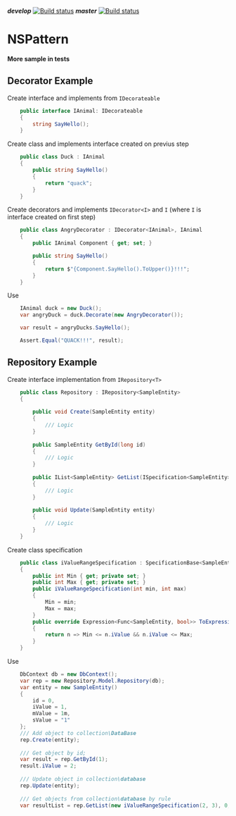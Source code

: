 ___develop___	[![Build status](https://ci.appveyor.com/api/projects/status/9i1829duoa0rcsan/branch/develop?svg=true)](https://ci.appveyor.com/project/mukmyash/nspattern/branch/develop)
___master___	[![Build status](https://ci.appveyor.com/api/projects/status/9i1829duoa0rcsan/branch/master?svg=true)](https://ci.appveyor.com/project/mukmyash/nspattern/branch/master)
# NSPattern
__More sample in tests__

Decorator Example
--------
Create interface and implements from ```IDecorateable```
```C#
	public interface IAnimal: IDecorateable
	{
		string SayHello();
	}
```

Create class and implements interface created on previus step
```C#
	public class Duck : IAnimal
	{
		public string SayHello()
		{
			return "quack";
		}
	}
```

Create decorators and implements ```IDecorator<I>``` and ```I``` (where ```I``` is interface created on first step)
```C#
	public class AngryDecorator : IDecorator<IAnimal>, IAnimal
	{
		public IAnimal Component { get; set; }

		public string SayHello()
		{
			return $"{Component.SayHello().ToUpper()}!!!";
		}
	}
```


Use
```C#
	IAnimal duck = new Duck();
	var angryDuck = duck.Decorate(new AngryDecorator());

	var result = angryDucks.SayHello();

	Assert.Equal("QUACK!!!", result);

```


Repository Example
--------
Create interface implementation from ```IRepository<T>```
```C#
	public class Repository : IRepository<SampleEntity>
	{
		
		public void Create(SampleEntity entity)
		{
			/// Logic 
		}
		
		public SampleEntity GetById(long id)
		{
			/// Logic 
		}
		
		public IList<SampleEntity> GetList(ISpecification<SampleEntity> specification, int offset, int count)
		{
			/// Logic
		}
		
		public void Update(SampleEntity entity)
		{
			/// Logic
		}
	}
```

Create class specification
```C#
	public class iValueRangeSpecification : SpecificationBase<SampleEntity>
	{
		public int Min { get; private set; }
		public int Max { get; private set; }
		public iValueRangeSpecification(int min, int max)
		{
			Min = min;
			Max = max;
		}
		public override Expression<Func<SampleEntity, bool>> ToExpression()
		{
			return n => Min <= n.iValue && n.iValue <= Max;
		}
	}
```


Use
```C#
	DbContext db = new DbContext();
	var rep = new Repository.Model.Repository(db);
	var entity = new SampleEntity()
	{
	    id = 0,
	    iValue = 1,
	    mValue = 1m,
	    sValue = "1"
	};
	/// Add object to collection\DataBase
	rep.Create(entity);
	
	/// Get object by id;
	var result = rep.GetById(1);
	result.iValue = 2;
	
	/// Update object in collection\database
	rep.Update(entity);
	
	/// Get objects from collection\database by rule
	var resultList = rep.GetList(new iValueRangeSpecification(2, 3), 0, 10);
```